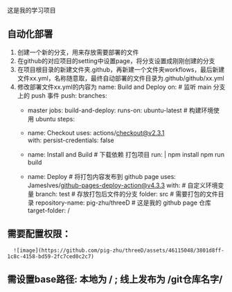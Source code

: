 这是我的学习项目


## 自动化部署
1. 创建一个新的分支，用来存放需要部署的文件
2. 在github的对应项目的setting中设置page，将分支设置成刚刚创建的分支
3. 在项目根目录的新建文件夹.github，再新建一个文件夹workflows，最后新建文件xx.yml，名称随意取，最终自动部署的文件目录为.github/github/xx.yml
4. 修改部署文件xx.yml的内容为
name: Build and Deploy
on: # 监听 main 分支上的 push 事件
  push:
    branches:
      - master
jobs:
  build-and-deploy:
    runs-on: ubuntu-latest # 构建环境使用 ubuntu
    steps:
      - name: Checkout
        uses: actions/checkout@v2.3.1  
        with:
          persist-credentials: false

      - name: Install and Build # 下载依赖 打包项目
        run: |
          npm install
          npm run build

      - name: Deploy # 将打包内容发布到 github page
        uses: JamesIves/github-pages-deploy-action@v4.3.3
        with:  # 自定义环境变量
          branch: test # 存放打包后文件的分支
          folder: src  # 需要打包的文件目录
          repository-name: pig-zhu/threeD # 这是我的 github page 仓库
          target-folder: /
 ## 需要配置权限：
      ![image](https://github.com/pig-zhu/threeD/assets/46115048/3801d8ff-1c8c-4158-bd59-2fc7ced0c2c7)
## 需设置base路径: 本地为 / ; 线上发布为 /git仓库名字/

